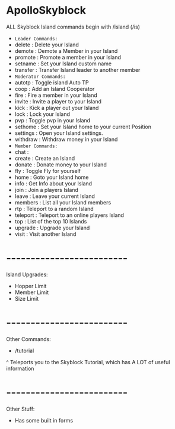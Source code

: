 # ApolloSkyblock

ALL Skyblock Island commands begin with /island (/is)

- `Leader Commands:`
- delete : Delete your Island
- demote : Demote a Member in your Island
- promote : Promote a member in your Island
- setname : Set your Island custom name
- transfer : Transfer Island leader to another member
- `Moderator Commands:`
- autotp : Toggle island Auto TP
- coop : Add an Island Cooperator
- fire : Fire a member in your Island
- invite : Invite a player to your Island
- kick : Kick a player out your Island
- lock : Lock your Island
- pvp : Toggle pvp in your Island
- sethome : Set your Island home to your current Position
- settings : Open your Island settings.
- withdraw : Withdraw money in your Island
- `Member Commands:`
- chat :
- create : Create an Island
- donate : Donate money to your Island
- fly : Toggle Fly for yourself
- home : Goto your Island home
- info : Get Info about your Island
- join : Join a players Island
- leave : Leave your current Island
- members : List all your Island members
- rtp : Teleport to a random Island
- teleport : Teleport to an online players Island
- top : List of the top 10 Islands
- upgrade : Upgrade your Island
- visit : Visit another Island

# -------------------------

Island Upgrades:

- Hopper Limit
- Member Limit
- Size Limit

# -------------------------

Other Commands:

- /tutorial

^ Teleports you to the Skyblock Tutorial, which has A LOT of useful information

# -------------------------

Other Stuff:

- Has some built in forms